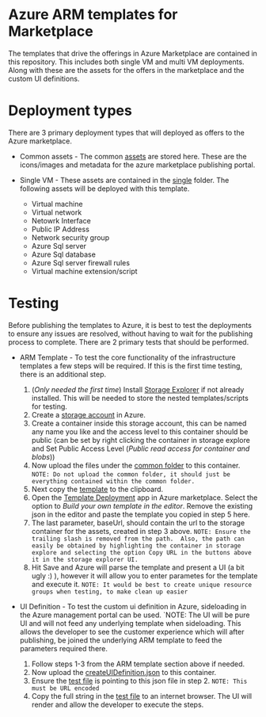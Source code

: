 # Azure ARM templates for Marketplace
The templates that drive the offerings in Azure Marketplace are contained in this repository.  This includes both single VM and multi VM deployments.  Along with these are the assets for the offers in the marketplace and the custom UI definitions.

# Deployment types
There are 3 primary deployment types that will deployed as offers to the Azure marketplace.

* Common assets - The common [assets](assets) are stored here.  These are the icons/images and metadata for the azure marketplace publishing portal.

* Single VM - These assets are contained in the [single](single) folder.  The following assets will be deployed with this template.
    * Virtual machine
    * Virtual network
    * Netowrk Interface
    * Public IP Address
    * Network security group
    * Azure Sql server
    * Azure Sql database
    * Azure Sql server firewall rules
    * Virtual machine extension/script

# Testing 
Before publishing the templates to Azure, it is best to test the deployments to ensure any issues are resolved, without having to wait for the publishing process to complete.  There are 2 primary tests that should be performed.

* ARM Template - To test the core functionality of the infrastructure templates a few steps will be required.  If this is the first time testing, there is an additional step.

    1. (*Only needed the first time*) Install [Storage Explorer](https://azure.microsoft.com/en-us/features/storage-explorer/) if not already installed.  This will be needed to store the nested templates/scripts for testing.
    2. Create a [storage account](https://portal.azure.com/#create/Microsoft.StorageAccount-ARM) in Azure.
    3. Create a container inside this storage account, this can be named any name you like and the access level to this container should be public (can be set by right clicking the container in storage explore and Set Public Access Level (*Public read access for container and blobs*))
    4. Now upload the files under the [common folder](single/common) to this container. `NOTE: Do not upload the common folder, it should just be everything contained within the common folder.`
    5. Next copy the [template](single/marketplace/dev/mainTemplate.json) to the clipboard.
    6. Open the [Template Deployment](https://portal.azure.com/#create/Microsoft.Template) app in Azure marketplace.  Select the option to *Build your own template in the editor*.  Remove the existing json in the editor and paste the template you copied in step 5 here.
    7. The last parameter, baseUrl, should contain the url to the storage container for the assets, created in step 3 above.  `NOTE: Ensure the trailing slash is removed from the path.  Also, the path can easily be obtained by highlighting the container in storage explore and selecting the option Copy URL in the buttons above it in the storage explorer UI.` 
    8. Hit Save and Azure will parse the template and present a UI (a bit ugly :) ), however it will allow you to enter parametes for the template and execute it. `NOTE: It would be best to create unique resource groups when testing, to make clean up easier`
* UI Definition - To test the custom ui definition in Azure, sideloading in the Azure management portal can be used. `NOTE: The UI will be pure UI and will not feed any underlying template when sideloading.  This allows the developer to see the customer experience which will after publishing, be joined the underlying ARM template to feed the parameters required there.
    1. Follow steps 1-3 from the ARM template section above if needed.
    2. Now upload the [createUIDefinition.json](single/marketplace/dev/createUiDefinition.json) to this container.
    3. Ensure the [test file](test/createUIDefinitionTest) is pointing to this json file in step 2.  `NOTE: This must be URL encoded`
    4. Copy the full string in the [test file](test/createUIDefinitionTest) to an internet browser.  The UI will render and allow the developer to execute the steps.


